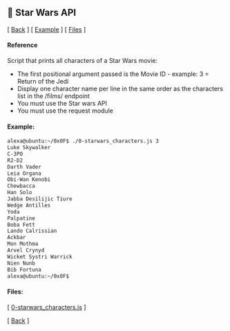 ## :memo: Star Wars API
\[ [Back](../../..#readme) \]
\[ [Example](#Example) \]
\[ [Files](#Files) \]

#### Reference

Script that prints all characters of a Star Wars movie:
- The first positional argument passed is the Movie ID - example: 3 = Return of the Jedi
- Display one character name per line in the same order as the characters list in the /films/ endpoint
- You must use the Star wars API
- You must use the request module

#### Example:
```bash
alexa@ubuntu:~/0x0F$ ./0-starwars_characters.js 3
Luke Skywalker
C-3PO
R2-D2
Darth Vader
Leia Organa
Obi-Wan Kenobi
Chewbacca
Han Solo
Jabba Desilijic Tiure
Wedge Antilles
Yoda
Palpatine
Boba Fett
Lando Calrissian
Ackbar
Mon Mothma
Arvel Crynyd
Wicket Systri Warrick
Nien Nunb
Bib Fortuna
alexa@ubuntu:~/0x0F$ 
```

#### Files:
\[ [0-starwars_characters.js](0-starwars_characters.js) \]


\[ [Back](../../..#readme) \]
